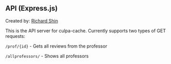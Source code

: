 ## API (Express.js)

Created by: [Richard Shin](https://www.rshin.dev/)

This is the API server for culpa-cache. Currently supports two types of GET requests:

`/prof/{id}` - Gets all reviews from the professor

`/allprofessors/` - Shows all professors